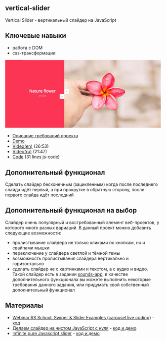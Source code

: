 ## vertical-slider

Vertical Slider - вертикальный слайдер на JavaScript

## Ключевые навыки
- работа с DOM
- css-трансформации

![](images/js30-3.jpg)
- [Описание требований проекта]((js30.md))
- [Demo](https://50projects50days.com/projects/double-vertical-slider/)
- [Video(en)](https://youtu.be/laNpbZISwjY) (26:53)
- [Video(ru)](https://youtu.be/uLlXx0KyS6k) (21:47)
- [Code](https://github.com/bradtraversy/50projects50days/tree/master/double-vertical-slider) (31 lines js-code)

## Дополнительный функционал
Сделать слайдер бесконечным (зацикленным) когда после последнего слайда идёт первый, а при прокрутке в обратную сторону, после первого слайда идёт последний

## Дополнительный функционал на выбор
Слайдер очень популярный и востребованный элемент веб-проектов, у которого много разных вариаций. В данный проект можно добавить следующие возможности:
- пролистывание слайдера не только кликами по кнопкам, но и свайпами мышки
- переключение у слайдера светлой и тёмной темы
- возможность пролистывания слайдера вертикально и горизонтально
- сделать слайдер не с картинками и текстом, а с аудио и видео. Такой слайдер есть в задании [sounds-app](https://rolling-scopes-school.github.io/stage0/#/stage1/tasks/js-projects/sounds-app), в качестве дополнительного функционала вы можете выполнить некоторые требования данного задания, или придумать свой собственный дополнительный функционал

## Материалы
- [Webinar RS School. Swiper & Slider Examples (carousel live coding)](https://youtu.be/rkz6LURkbBw) - [код](https://www.dropbox.com/s/0g5c0qz69keig6s/carusel-swiper.zip?dl=0)
- [Делаем слайдер на чистом JavaScript с нуля](https://youtu.be/K3E1OfQuJ0Q) - [код и демо](https://github.com/Eremeow138/wayup-slider-js)
- [Infinite pure Javascript slider](https://medium.com/@claudiaconceic/infinite-plain-javascript-slider-click-and-touch-events-540c8bd174f2) - [код и демо](https://codepen.io/cconceicao/pen/PBQawy)

